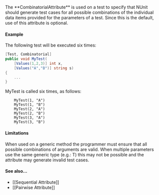 <p>The **CombinatorialAttribute** is used on a test to specify that NUnit should
   generate test cases for all possible combinations of the individual
   data items provided for the parameters of a test. Since this is the
   default, use of this attribute is optional.
   
#### Example

<p>The following test will be executed six times:

```C#
[Test, Combinatorial]
public void MyTest(
    [Values(1,2,3)] int x,
    [Values("A","B")] string s)
{
    ...
}
```

MyTest is called six times, as follows:
```
	MyTest(1, "A")
	MyTest(1, "B")
	MyTest(2, "A")
	MyTest(2, "B")
	MyTest(3, "A")
	MyTest(3, "B")
```

#### Limitations

<p>When used on a generic method the programmer must ensure that all
   possible combinations of arguments are valid. When multiple parameters
   use the same generic type (e.g.: T) this may not be possible and the
   attribute may generate invalid test cases.
    
#### See also...
 * [[Sequential Attribute]]
 * [[Pairwise Attribute]]
